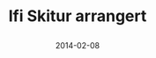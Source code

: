 ---
title: |
  Ifi Skitur arrangert
tags: cyb, minor
year: 2014
date: 2014-02-08
sources:
  - https://www.facebook.com/events/540696609319381/permalink/594257657296609/ Ifi-skitur 2014 - Facebook
view: none
---